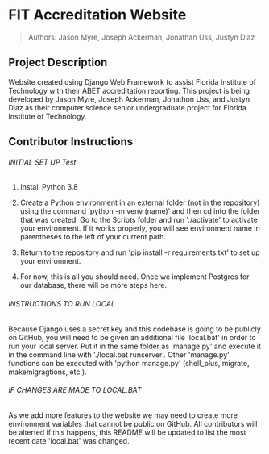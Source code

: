 # FIT Accreditation Website

> Authors: Jason Myre, Joseph Ackerman, Jonathan Uss, Justyn Diaz

## Project Description

Website created using Django Web Framework to assist Florida Institute of Technology with their ABET accreditation reporting. This project is being developed by Jason Myre, Joseph Ackerman, Jonathon Uss, and Justyn Diaz as their computer science senior undergraduate project for Florida Institute of Technology.

## Contributor Instructions

###### INITIAL SET UP Test

1. Install Python 3.8

2. Create a Python environment in an external folder (not in the repository) using the command 'python -m venv (name)' and then cd into the folder that was created. Go to the Scripts folder and run './activate' to activate your environment. If it works properly, you will see environment name in parentheses to the left of your current path.

3. Return to the repository and run 'pip install -r requirements.txt' to set up your environment.

4. For now, this is all you should need. Once we implement Postgres for our database, there will be more steps here. 

###### INSTRUCTIONS TO RUN LOCAL

Because Django uses a secret key and this codebase is going to be publicly on GitHub, you will need to be given an additional file 'local.bat' in order to run your local server. Put it in the same folder as 'manage.py' and execute it in the command line with './local.bat runserver'. Other 'manage.py' functions can be executed with 'python manage.py' (shell_plus, migrate, makemigragtions, etc.).

###### IF CHANGES ARE MADE TO LOCAL.BAT

As we add more features to the website we may need to create more environment variables that cannot be public on GitHub. All contributors will be alterted if this happens, this README will be updated to list the most recent date 'local.bat' was changed.